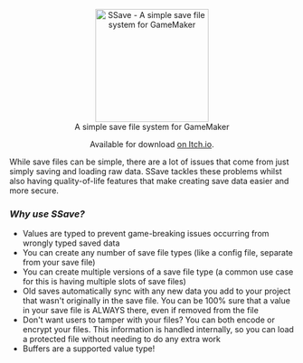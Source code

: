 
<p align="center">
<div align="center">
  <img src="https://imgur.com/7c0Libn.png" alt="SSave - A simple save file system for GameMaker" _target="blank" height=200/>
  </div>
  <div align="center">
   A simple save file system for GameMaker
   <p>Available for download <a href="https://stoozey.itch.io/ssave"> on Itch.io</a>.</p>
   </div>
</p>

While save files can be simple, there are a lot of issues that come from just simply saving and loading raw data.
SSave tackles these problems whilst also having quality-of-life features that make creating save data easier and more secure.

### ***Why use SSave?***

- Values are typed to prevent game-breaking issues occurring from wrongly typed saved data
- You can create any number of save file types (like a config file, separate from your save file)
- You can create multiple versions of a save file type (a common use case for this is having multiple slots of save files)
- Old saves automatically sync with any new data you add to your project that wasn't originally in the save file.
    You can be 100% sure that a value in your save file is ALWAYS there, even if removed from the file
- Don't want users to tamper with your files? You can both encode or encrypt your files. This information is handled internally, so you can load a protected file without needing to do any extra work
- Buffers are a supported value type! 
